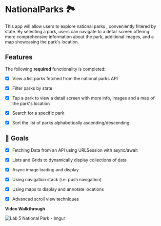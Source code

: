 # NationalParks 🏞️
This app will allow users to explore national parks , conveniently filtered by state. By selecting a park, users can navigate to a detail screen offering more comprehensive information about the park, additional images, and a map showcasing the park's location.

## Features

The following **required** functionality is completed:
- [X] View a list parks fetched from the national parks API
- [X] Filter parks by state
- [X] Tap a park to view a detail screen with more info, images and a map of the park's location
- [X] Search for a specific park
- [X] Sort the list of parks alphabetically ascending/descending


## 🎯 Goals

- [X] Fetching Data from an API using URLSession with async/await
- [X] Lists and Grids to dynamically display collections of data
- [X] Async image loading and display
- [X] Using navigation stack (i.e. push navigation)
- [X] Using maps to display and annotate locations
- [X] Advanced scroll view techniques


**Video Walkthrough**


![Lab 5 National Park - Imgur](https://github.com/Hevander27/NationalParks/assets/45948489/d9aa388f-05b8-48b2-b10c-c82c8123f814)

